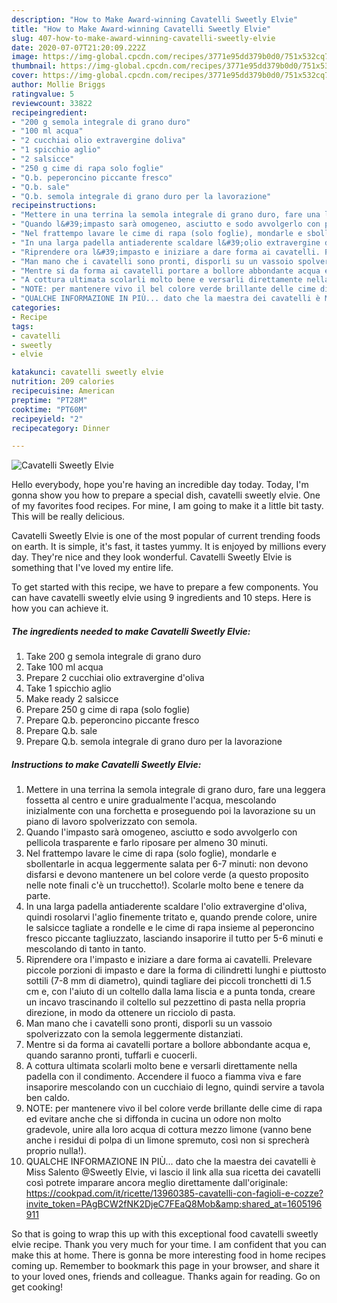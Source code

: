 ```yaml
---
description: "How to Make Award-winning Cavatelli Sweetly Elvie"
title: "How to Make Award-winning Cavatelli Sweetly Elvie"
slug: 407-how-to-make-award-winning-cavatelli-sweetly-elvie
date: 2020-07-07T21:20:09.222Z
image: https://img-global.cpcdn.com/recipes/3771e95dd379b0d0/751x532cq70/cavatelli-sweetly-elvie-recipe-main-photo.jpg
thumbnail: https://img-global.cpcdn.com/recipes/3771e95dd379b0d0/751x532cq70/cavatelli-sweetly-elvie-recipe-main-photo.jpg
cover: https://img-global.cpcdn.com/recipes/3771e95dd379b0d0/751x532cq70/cavatelli-sweetly-elvie-recipe-main-photo.jpg
author: Mollie Briggs
ratingvalue: 5
reviewcount: 33822
recipeingredient:
- "200 g semola integrale di grano duro"
- "100 ml acqua"
- "2 cucchiai olio extravergine doliva"
- "1 spicchio aglio"
- "2 salsicce"
- "250 g cime di rapa solo foglie"
- "Q.b. peperoncino piccante fresco"
- "Q.b. sale"
- "Q.b. semola integrale di grano duro per la lavorazione"
recipeinstructions:
- "Mettere in una terrina la semola integrale di grano duro, fare una leggera fossetta al centro e unire gradualmente l&#39;acqua, mescolando inizialmente con una forchetta e proseguendo poi la lavorazione su un piano di lavoro spolverizzato con semola."
- "Quando l&#39;impasto sarà omogeneo, asciutto e sodo avvolgerlo con pellicola trasparente e farlo riposare per almeno 30 minuti."
- "Nel frattempo lavare le cime di rapa (solo foglie), mondarle e sbollentarle in acqua leggermente salata per 6-7 minuti: non devono disfarsi e devono mantenere un bel colore verde (a questo proposito nelle note finali c&#39;è un trucchetto!). Scolarle molto bene e tenere da parte."
- "In una larga padella antiaderente scaldare l&#39;olio extravergine d&#39;oliva, quindi rosolarvi l&#39;aglio finemente tritato e, quando prende colore, unire le salsicce tagliate a rondelle e le cime di rapa insieme al peperoncino fresco piccante tagliuzzato, lasciando insaporire il tutto per 5-6 minuti e mescolando di tanto in tanto."
- "Riprendere ora l&#39;impasto e iniziare a dare forma ai cavatelli. Prelevare piccole porzioni di impasto e dare la forma di cilindretti lunghi e piuttosto sottili (7-8 mm di diametro), quindi tagliare dei piccoli tronchetti di 1.5 cm e, con l&#39;aiuto di un coltello dalla lama liscia e a punta tonda, creare un incavo trascinando il coltello sul pezzettino di pasta nella propria direzione, in modo da ottenere un ricciolo di pasta."
- "Man mano che i cavatelli sono pronti, disporli su un vassoio spolverizzato con la semola leggermente distanziati."
- "Mentre si da forma ai cavatelli portare a bollore abbondante acqua e, quando saranno pronti, tuffarli e cuocerli."
- "A cottura ultimata scolarli molto bene e versarli direttamente nella padella con il condimento. Accendere il fuoco a fiamma viva e fare insaporire mescolando con un cucchiaio di legno, quindi servire a tavola ben caldo."
- "NOTE: per mantenere vivo il bel colore verde brillante delle cime di rapa ed evitare anche che si diffonda in cucina un odore non molto gradevole, unire alla loro acqua di cottura mezzo limone (vanno bene anche i residui di polpa di un limone spremuto, così non si sprecherà proprio nulla!)."
- "QUALCHE INFORMAZIONE IN PIÙ... dato che la maestra dei cavatelli è Miss Salento @Sweetly Elvie, vi lascio il link alla sua ricetta dei cavatelli così potrete imparare ancora meglio direttamente dall&#39;originale: https://cookpad.com/it/ricette/13960385-cavatelli-con-fagioli-e-cozze?invite_token=PAgBCW2fNK2DjeC7FEaQ8Mob&amp;shared_at=1605196911"
categories:
- Recipe
tags:
- cavatelli
- sweetly
- elvie

katakunci: cavatelli sweetly elvie 
nutrition: 209 calories
recipecuisine: American
preptime: "PT28M"
cooktime: "PT60M"
recipeyield: "2"
recipecategory: Dinner

---
```



![Cavatelli Sweetly Elvie](https://img-global.cpcdn.com/recipes/3771e95dd379b0d0/751x532cq70/cavatelli-sweetly-elvie-recipe-main-photo.jpg)

Hello everybody, hope you're having an incredible day today. Today, I'm gonna show you how to prepare a special dish, cavatelli sweetly elvie. One of my favorites food recipes. For mine, I am going to make it a little bit tasty. This will be really delicious.



Cavatelli Sweetly Elvie is one of the most popular of current trending foods on earth. It is simple, it's fast, it tastes yummy. It is enjoyed by millions every day. They're nice and they look wonderful. Cavatelli Sweetly Elvie is something that I've loved my entire life.


To get started with this recipe, we have to prepare a few components. You can have cavatelli sweetly elvie using 9 ingredients and 10 steps. Here is how you can achieve it.

<!--inarticleads1-->

##### The ingredients needed to make Cavatelli Sweetly Elvie:

1. Take 200 g semola integrale di grano duro
1. Take 100 ml acqua
1. Prepare 2 cucchiai olio extravergine d&#39;oliva
1. Take 1 spicchio aglio
1. Make ready 2 salsicce
1. Prepare 250 g cime di rapa (solo foglie)
1. Prepare Q.b. peperoncino piccante fresco
1. Prepare Q.b. sale
1. Prepare Q.b. semola integrale di grano duro per la lavorazione




<!--inarticleads2-->

##### Instructions to make Cavatelli Sweetly Elvie:

1. Mettere in una terrina la semola integrale di grano duro, fare una leggera fossetta al centro e unire gradualmente l&#39;acqua, mescolando inizialmente con una forchetta e proseguendo poi la lavorazione su un piano di lavoro spolverizzato con semola.
1. Quando l&#39;impasto sarà omogeneo, asciutto e sodo avvolgerlo con pellicola trasparente e farlo riposare per almeno 30 minuti.
1. Nel frattempo lavare le cime di rapa (solo foglie), mondarle e sbollentarle in acqua leggermente salata per 6-7 minuti: non devono disfarsi e devono mantenere un bel colore verde (a questo proposito nelle note finali c&#39;è un trucchetto!). Scolarle molto bene e tenere da parte.
1. In una larga padella antiaderente scaldare l&#39;olio extravergine d&#39;oliva, quindi rosolarvi l&#39;aglio finemente tritato e, quando prende colore, unire le salsicce tagliate a rondelle e le cime di rapa insieme al peperoncino fresco piccante tagliuzzato, lasciando insaporire il tutto per 5-6 minuti e mescolando di tanto in tanto.
1. Riprendere ora l&#39;impasto e iniziare a dare forma ai cavatelli. Prelevare piccole porzioni di impasto e dare la forma di cilindretti lunghi e piuttosto sottili (7-8 mm di diametro), quindi tagliare dei piccoli tronchetti di 1.5 cm e, con l&#39;aiuto di un coltello dalla lama liscia e a punta tonda, creare un incavo trascinando il coltello sul pezzettino di pasta nella propria direzione, in modo da ottenere un ricciolo di pasta.
1. Man mano che i cavatelli sono pronti, disporli su un vassoio spolverizzato con la semola leggermente distanziati.
1. Mentre si da forma ai cavatelli portare a bollore abbondante acqua e, quando saranno pronti, tuffarli e cuocerli.
1. A cottura ultimata scolarli molto bene e versarli direttamente nella padella con il condimento. Accendere il fuoco a fiamma viva e fare insaporire mescolando con un cucchiaio di legno, quindi servire a tavola ben caldo.
1. NOTE: per mantenere vivo il bel colore verde brillante delle cime di rapa ed evitare anche che si diffonda in cucina un odore non molto gradevole, unire alla loro acqua di cottura mezzo limone (vanno bene anche i residui di polpa di un limone spremuto, così non si sprecherà proprio nulla!).
1. QUALCHE INFORMAZIONE IN PIÙ... dato che la maestra dei cavatelli è Miss Salento @Sweetly Elvie, vi lascio il link alla sua ricetta dei cavatelli così potrete imparare ancora meglio direttamente dall&#39;originale: https://cookpad.com/it/ricette/13960385-cavatelli-con-fagioli-e-cozze?invite_token=PAgBCW2fNK2DjeC7FEaQ8Mob&amp;shared_at=1605196911




So that is going to wrap this up with this exceptional food cavatelli sweetly elvie recipe. Thank you very much for your time. I am confident that you can make this at home. There is gonna be more interesting food in home recipes coming up. Remember to bookmark this page in your browser, and share it to your loved ones, friends and colleague. Thanks again for reading. Go on get cooking!
